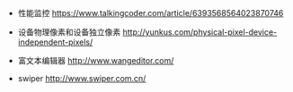 * 性能监控 https://www.talkingcoder.com/article/6393568564023870746

* 设备物理像素和设备独立像素 http://yunkus.com/physical-pixel-device-independent-pixels/

* 富文本编辑器 http://www.wangeditor.com/

* swiper http://www.swiper.com.cn/
